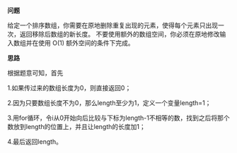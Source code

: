 **问题**

给定一个排序数组，你需要在原地删除重复出现的元素，使得每个元素只出现一次，返回移除后数组的新长度。
不要使用额外的数组空间，你必须在原地修改输入数组并在使用 O(1) 额外空间的条件下完成。

**思路**

根据题意可知，首先

1.如果传过来的数组长度为0，则直接返回0；
 
2.因为只要数组长度不为0，那么length至少为1，定义一个变量length=1；

3.用for循环，令i从0开始向后比较与下标为length-1不相等的数，找到之后将那个数放到length的位置上，并且让length的长度加1；

4.最后返回length。







